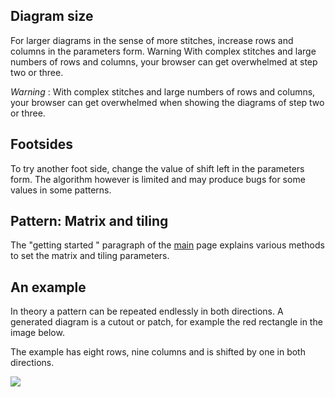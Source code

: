 Diagram size
------------
For larger diagrams in the sense of more stitches, increase rows and columns in the parameters form.
Warning With complex stitches and large numbers of rows and columns, your browser can get overwhelmed at step two or three.

_Warning_ : With complex stitches and large numbers of rows and columns, your browser can get overwhelmed when showing the diagrams of step two or three.

Footsides
---------

To try another foot side, change the value of shift left in the parameters form. The algorithm however is limited and may produce bugs for some values in some patterns.


Pattern: Matrix and tiling
--------------------------

The "getting started " paragraph of the [main](https://d-bl.github.io/GroundForge/index.html) page explains various methods to set the matrix and tiling parameters.


An example
----------

In theory a pattern can be repeated endlessly in both directions.
A generated diagram is a cutout or patch,
for example the red rectangle in the image below.

The example has eight rows, nine columns and is shifted by one in both directions.

![](https://raw.githubusercontent.com/wiki/d-bl/GroundForge/images/cutout.png)